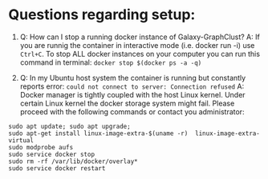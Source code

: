 # Questions regarding setup:

1. Q: How can I stop a running docker instance of Galaxy-GraphClust?
A: If you are runnig the container in interactive mode (i.e. docker run -i) use `Ctrl+C`. To stop ALL docker instances on your computer you can run this command in terminal:
`docker stop $(docker ps -a -q)`

2. Q: In my Ubuntu host system the container is running but constantly reports error: `could not connect to server: Connection refused`
A: Docker manager is tightly coupled with the host Linux kernel. Under certain Linux kernel the docker storage system might fail. 
Please proceed with the following commands or contact you administrator:

```
sudo apt update; sudo apt upgrade;
sudo apt-get install linux-image-extra-$(uname -r)  linux-image-extra-virtual
sudo modprobe aufs
sudo service docker stop
sudo rm -rf /var/lib/docker/overlay*
sudo service docker restart
```
